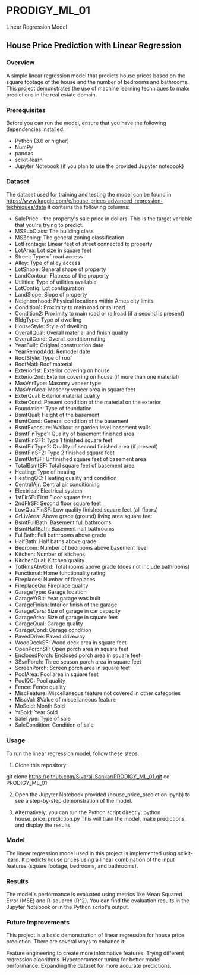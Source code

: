 # PRODIGY_ML_01
Linear Regression Model

## House Price Prediction with Linear Regression
### Overview
A simple linear regression model that predicts house prices based on the square footage of the house and the number of bedrooms and bathrooms. This project demonstrates the use of machine learning techniques to make predictions in the real estate domain.

### Prerequisites
Before you can run the model, ensure that you have the following dependencies installed:

* Python (3.6 or higher)
* NumPy
* pandas
* scikit-learn
* Jupyter Notebook (if you plan to use the provided Jupyter notebook)

### Dataset
The dataset used for training and testing the model can be found in 
https://www.kaggle.com/c/house-prices-advanced-regression-techniques/data
It contains the following columns:

* SalePrice - the property's sale price in dollars. This is the target variable that you're trying to predict.
* MSSubClass: The building class
* MSZoning: The general zoning classification
* LotFrontage: Linear feet of street connected to property
* LotArea: Lot size in square feet
* Street: Type of road access
* Alley: Type of alley access
* LotShape: General shape of property
* LandContour: Flatness of the property
* Utilities: Type of utilities available
* LotConfig: Lot configuration
* LandSlope: Slope of property
* Neighborhood: Physical locations within Ames city limits
* Condition1: Proximity to main road or railroad
* Condition2: Proximity to main road or railroad (if a second is present)
* BldgType: Type of dwelling
* HouseStyle: Style of dwelling
* OverallQual: Overall material and finish quality
* OverallCond: Overall condition rating
* YearBuilt: Original construction date
* YearRemodAdd: Remodel date
* RoofStyle: Type of roof
* RoofMatl: Roof material
* Exterior1st: Exterior covering on house
* Exterior2nd: Exterior covering on house (if more than one material)
* MasVnrType: Masonry veneer type
* MasVnrArea: Masonry veneer area in square feet
* ExterQual: Exterior material quality
* ExterCond: Present condition of the material on the exterior
* Foundation: Type of foundation
* BsmtQual: Height of the basement
* BsmtCond: General condition of the basement
* BsmtExposure: Walkout or garden level basement walls
* BsmtFinType1: Quality of basement finished area
* BsmtFinSF1: Type 1 finished square feet
* BsmtFinType2: Quality of second finished area (if present)
* BsmtFinSF2: Type 2 finished square feet
* BsmtUnfSF: Unfinished square feet of basement area
* TotalBsmtSF: Total square feet of basement area
* Heating: Type of heating
* HeatingQC: Heating quality and condition
* CentralAir: Central air conditioning
* Electrical: Electrical system
* 1stFlrSF: First Floor square feet
* 2ndFlrSF: Second floor square feet
* LowQualFinSF: Low quality finished square feet (all floors)
* GrLivArea: Above grade (ground) living area square feet
* BsmtFullBath: Basement full bathrooms
* BsmtHalfBath: Basement half bathrooms
* FullBath: Full bathrooms above grade
* HalfBath: Half baths above grade
* Bedroom: Number of bedrooms above basement level
* Kitchen: Number of kitchens
* KitchenQual: Kitchen quality
* TotRmsAbvGrd: Total rooms above grade (does not include bathrooms)
* Functional: Home functionality rating
* Fireplaces: Number of fireplaces
* FireplaceQu: Fireplace quality
* GarageType: Garage location
* GarageYrBlt: Year garage was built
* GarageFinish: Interior finish of the garage
* GarageCars: Size of garage in car capacity
* GarageArea: Size of garage in square feet
* GarageQual: Garage quality
* GarageCond: Garage condition
* PavedDrive: Paved driveway
* WoodDeckSF: Wood deck area in square feet
* OpenPorchSF: Open porch area in square feet
* EnclosedPorch: Enclosed porch area in square feet
* 3SsnPorch: Three season porch area in square feet
* ScreenPorch: Screen porch area in square feet
* PoolArea: Pool area in square feet
* PoolQC: Pool quality
* Fence: Fence quality
* MiscFeature: Miscellaneous feature not covered in other categories
* MiscVal: $Value of miscellaneous feature
* MoSold: Month Sold
* YrSold: Year Sold
* SaleType: Type of sale
* SaleCondition: Condition of sale
  
### Usage
To run the linear regression model, follow these steps:

1. Clone this repository:

git clone https://github.com/Sivaraj-Sankar/PRODIGY_ML_01.git
cd PRODIGY_ML_01

2. Open the Jupyter Notebook provided (house_price_prediction.ipynb) to see a step-by-step demonstration of the model.

3. Alternatively, you can run the Python script directly:
python house_price_prediction.py
This will train the model, make predictions, and display the results.

### Model
The linear regression model used in this project is implemented using scikit-learn. It predicts house prices using a linear combination of the input features (square footage, bedrooms, and bathrooms).

### Results
The model's performance is evaluated using metrics like Mean Squared Error (MSE) and R-squared (R^2). You can find the evaluation results in the Jupyter Notebook or in the Python script's output.

### Future Improvements
This project is a basic demonstration of linear regression for house price prediction. There are several ways to enhance it:

Feature engineering to create more informative features.
Trying different regression algorithms.
Hyperparameter tuning for better model performance.
Expanding the dataset for more accurate predictions.
